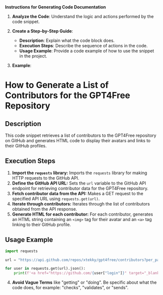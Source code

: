 **Instructions for Generating Code Documentation**

1. **Analyze the Code**: Understand the logic and actions performed by the code snippet.

2. **Create a Step-by-Step Guide**:
    - **Description**: Explain what the code block does.
    - **Execution Steps**: Describe the sequence of actions in the code.
    - **Usage Example**: Provide a code example of how to use the snippet in the project.

3. **Example**:

How to Generate a List of Contributors for the GPT4Free Repository
========================================================================================

Description
-------------------------
This code snippet retrieves a list of contributors to the GPT4Free repository on GitHub and generates HTML code to display their avatars and links to their GitHub profiles.

Execution Steps
-------------------------
1. **Import the `requests` library:**  Imports the `requests` library for making HTTP requests to the GitHub API.
2. **Define the GitHub API URL:** Sets the `url` variable to the GitHub API endpoint for retrieving contributor data for the GPT4Free repository.
3. **Fetch contributor data from the API:** Makes a GET request to the specified API URL using `requests.get(url)`.
4. **Iterate through contributors:** Iterates through the list of contributors obtained from the API response.
5. **Generate HTML for each contributor:** For each contributor, generates an HTML string containing an `<img>` tag for their avatar and an `<a>` tag linking to their GitHub profile.

Usage Example
-------------------------

```python
import requests

url = "https://api.github.com/repos/xtekky/gpt4free/contributors?per_page=100"

for user in requests.get(url).json():
    print(f'<a href="https://github.com/{user["login"]}" target="_blank"><img src="{user["avatar_url"]}&s=45" width="45" title="{user["login"]}"></a>')
```

4. **Avoid Vague Terms** like "getting" or "doing". Be specific about what the code does, for example: "checks", "validates", or "sends".